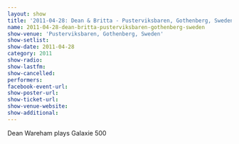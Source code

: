 ```yaml
---
layout: show
title: '2011-04-28: Dean & Britta - Pusterviksbaren, Gothenberg, Sweden'
name: 2011-04-28-dean-britta-pusterviksbaren-gothenberg-sweden
show-venue: 'Pusterviksbaren, Gothenberg, Sweden'
show-setlist: 
show-date: 2011-04-28
category: 2011
show-radio: 
show-lastfm: 
show-cancelled: 
performers: 
facebook-event-url: 
show-poster-url: 
show-ticket-url: 
show-venue-website: 
show-additional: 
---
```


Dean Wareham plays Galaxie 500